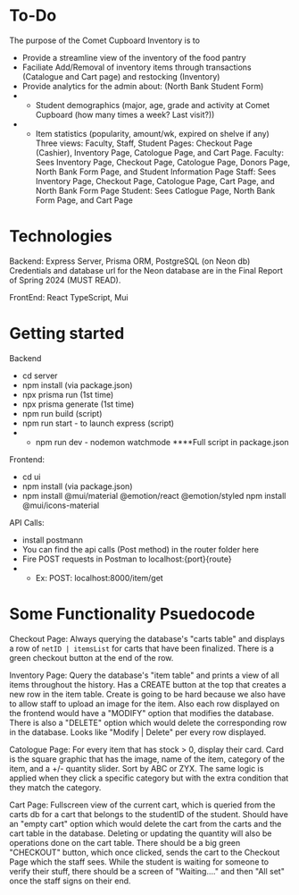 # To-Do
The purpose of the Comet Cupboard Inventory is to
- Provide a streamline view of the inventory of the food pantry
- Faciliate Add/Removal of inventory items through transactions (Catalogue and Cart page) and restocking (Inventory) 
- Provide analytics for the admin about: (North Bank Student Form)
- - Student demographics (major, age, grade and activity at Comet Cupboard (how many times a week? Last visit?))
- - Item statistics (popularity, amount/wk, expired on shelve if any)
Three views: Faculty, Staff, Student
Pages: Checkout Page (Cashier), Inventory Page, Catologue Page, and Cart Page.
Faculty: Sees Inventory Page, Checkout Page, Catologue Page, Donors Page, North Bank Form Page, and Student Information Page
Staff: Sees Inventory Page, Checkout Page, Catologue Page, Cart Page, and North Bank Form Page
Student: Sees Catlogue Page, North Bank Form Page, and Cart Page


# Technologies
Backend: Express Server, Prisma ORM, PostgreSQL (on Neon db)
Credentials and database url for the Neon database are in the Final Report of Spring 2024 (MUST READ).

FrontEnd: React TypeScript, Mui

# Getting started
Backend
* cd server
* npm install (via package.json)
* npx prisma run (1st time)
* npx prisma generate (1st time)
* npm run build (script)
* npm run start - to launch express (script)
* * npm run dev - nodemon watchmode
****Full script in package.json

Frontend:

* cd ui
* npm install (via package.json)
* npm install @mui/material @emotion/react @emotion/styled
  npm install @mui/icons-material


API Calls:
* install postmann
* You can find the api calls (Post method) in the router folder here
* Fire POST requests in Postman to localhost:{port}{route}
* * Ex: POST: localhost:8000/item/get

# Some Functionality Psuedocode
Checkout Page: 
Always querying the database's "carts table" and displays a row of `netID | itemsList` for carts that have been finalized. There is a green checkout button at the end of the row.

Inventory Page:
Query the database's "item table" and prints a view of all items throughout the history. Has a CREATE button at the top that creates a new row in the item table. Create is going to be hard because we also have to allow staff to upload an image for the item.
 Also each row displayed on the frontend would have a "MODIFY" option that modifies the database. There is also a "DELETE" option which would delete the corresponding row in the database. Looks like "Modify | Delete" per every row displayed.

Catologue Page:
For every item that has stock > 0, display their card. Card is the square graphic that has the image, name of the item, category of the item, and a +/- quantity slider.
Sort by ABC or ZYX.
The same logic is applied when they click a specific category but with the extra condition that they match the category. 

Cart Page:
Fullscreen view of the current cart, which is queried from the carts db for a cart that belongs to the studentID of the student. Should have an "empty cart" option which would delete the cart from the carts and the cart table in the database. Deleting or updating the quantity will also be operations done on the cart table. There should be a big green "CHECKOUT" button, which once clicked, sends the cart to the Checkout Page which the staff sees. While the student is waiting for someone to verify their stuff, there should be a screen of "Waiting...." and then "All set" once the staff signs on their end.




                






